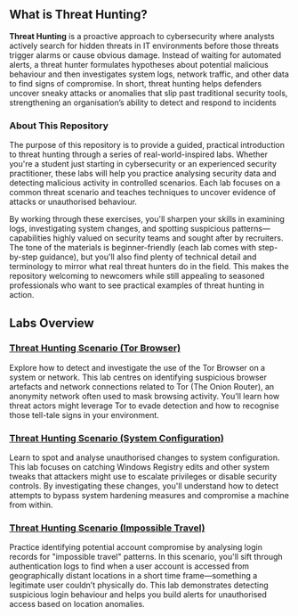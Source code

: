 ## What is Threat Hunting?

**Threat Hunting** is a proactive approach to cybersecurity where analysts actively search for hidden threats in IT environments before those threats trigger alarms or cause obvious damage.
Instead of waiting for automated alerts, a threat hunter formulates hypotheses about potential malicious behaviour and then investigates system logs, network traffic, and other data to find signs of compromise.
In short, threat hunting helps defenders uncover sneaky attacks or anomalies that slip past traditional security tools, strengthening an organisation’s ability to detect and respond to incidents

### About This Repository
The purpose of this repository is to provide a guided, practical introduction to threat hunting through a series of real-world-inspired labs.
Whether you're a student just starting in cybersecurity or an experienced security practitioner, these labs will help you practice analysing security data and detecting malicious activity in controlled scenarios.
Each lab focuses on a common threat scenario and teaches techniques to uncover evidence of attacks or unauthorised behaviour.

By working through these exercises, you'll sharpen your skills in examining logs, investigating system changes, and spotting suspicious patterns—capabilities highly valued on security teams and sought after by recruiters.
The tone of the materials is beginner-friendly (each lab comes with step-by-step guidance), but you'll also find plenty of technical detail and terminology to mirror what real threat hunters do in the field.
This makes the repository welcoming to newcomers while still appealing to seasoned professionals who want to see practical examples of threat hunting in action.

## Labs Overview

### [Threat Hunting Scenario (Tor Browser)](https://github.com/itsrubenclarke/Threat-Hunting/blob/main/Windows-Threats/Tor-Browser/README.md) 
Explore how to detect and investigate the use of the Tor Browser on a system or network.
This lab centres on identifying suspicious browser artefacts and network connections related to Tor (The Onion Router), an anonymity network often used to mask browsing activity.
You’ll learn how threat actors might leverage Tor to evade detection and how to recognise those tell-tale signs in your environment.

### [Threat Hunting Scenario (System Configuration)](https://github.com/itsrubenclarke/Threat-Hunting/blob/main/Windows-Threats/System-Configuration/README.md)
Learn to spot and analyse unauthorised changes to system configuration.
This lab focuses on catching Windows Registry edits and other system tweaks that attackers might use to escalate privileges or disable security controls.
By investigating these changes, you'll understand how to detect attempts to bypass system hardening measures and compromise a machine from within.

### [Threat Hunting Scenario (Impossible Travel)](https://github.com/itsrubenclarke/Threat-Hunting/blob/main/Windows-Threats/Impossible-Travel/README.md)
Practice identifying potential account compromise by analysing login records for "impossible travel" patterns.
In this scenario, you'll sift through authentication logs to find when a user account is accessed from geographically distant locations in a short time frame—something a legitimate user couldn’t physically do.
This lab demonstrates detecting suspicious login behaviour and helps you build alerts for unauthorised access based on location anomalies.

